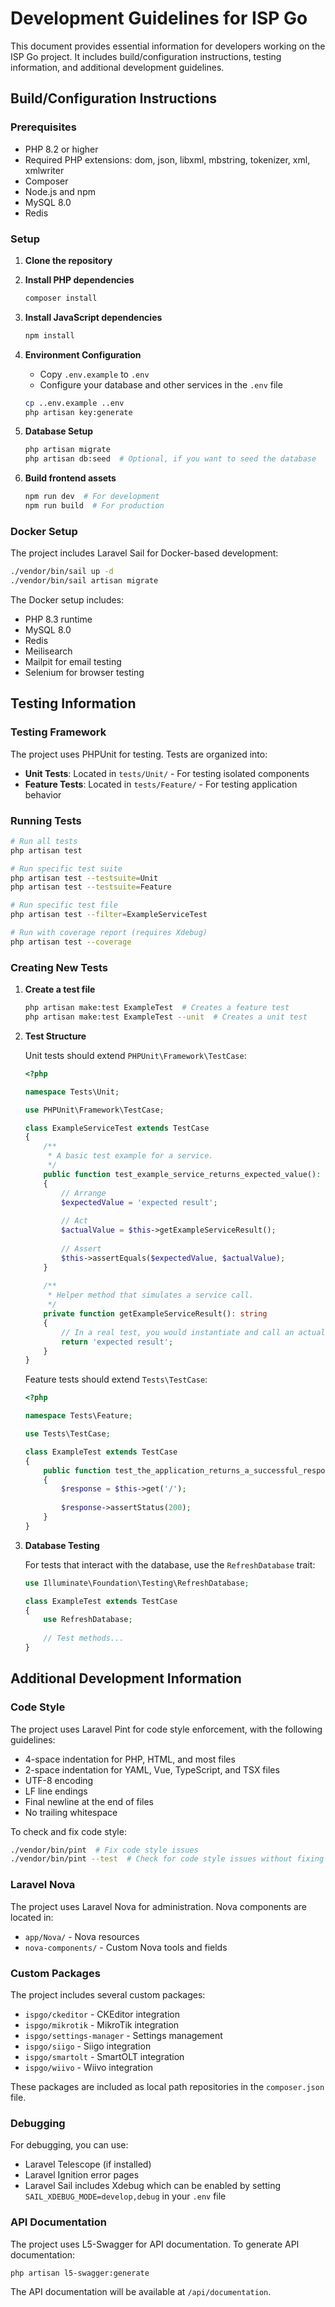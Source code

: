 # Development Guidelines for ISP Go

This document provides essential information for developers working on the ISP Go project. It includes build/configuration instructions, testing information, and additional development guidelines.

## Build/Configuration Instructions

### Prerequisites

- PHP 8.2 or higher
- Required PHP extensions: dom, json, libxml, mbstring, tokenizer, xml, xmlwriter
- Composer
- Node.js and npm
- MySQL 8.0
- Redis

### Setup

1. **Clone the repository**

2. **Install PHP dependencies**
   ```bash
   composer install
   ```

3. **Install JavaScript dependencies**
   ```bash
   npm install
   ```

4. **Environment Configuration**
   - Copy `.env.example` to `.env`
   - Configure your database and other services in the `.env` file
   ```bash
   cp ..env.example ..env
   php artisan key:generate
   ```

5. **Database Setup**
   ```bash
   php artisan migrate
   php artisan db:seed  # Optional, if you want to seed the database
   ```

6. **Build frontend assets**
   ```bash
   npm run dev  # For development
   npm run build  # For production
   ```

### Docker Setup

The project includes Laravel Sail for Docker-based development:

```bash
./vendor/bin/sail up -d
./vendor/bin/sail artisan migrate
```

The Docker setup includes:
- PHP 8.3 runtime
- MySQL 8.0
- Redis
- Meilisearch
- Mailpit for email testing
- Selenium for browser testing

## Testing Information

### Testing Framework

The project uses PHPUnit for testing. Tests are organized into:
- **Unit Tests**: Located in `tests/Unit/` - For testing isolated components
- **Feature Tests**: Located in `tests/Feature/` - For testing application behavior

### Running Tests

```bash
# Run all tests
php artisan test

# Run specific test suite
php artisan test --testsuite=Unit
php artisan test --testsuite=Feature

# Run specific test file
php artisan test --filter=ExampleServiceTest

# Run with coverage report (requires Xdebug)
php artisan test --coverage
```

### Creating New Tests

1. **Create a test file**
   ```bash
   php artisan make:test ExampleTest  # Creates a feature test
   php artisan make:test ExampleTest --unit  # Creates a unit test
   ```

2. **Test Structure**

   Unit tests should extend `PHPUnit\Framework\TestCase`:
   ```php
   <?php
   
   namespace Tests\Unit;
   
   use PHPUnit\Framework\TestCase;
   
   class ExampleServiceTest extends TestCase
   {
       /**
        * A basic test example for a service.
        */
       public function test_example_service_returns_expected_value(): void
       {
           // Arrange
           $expectedValue = 'expected result';
           
           // Act
           $actualValue = $this->getExampleServiceResult();
           
           // Assert
           $this->assertEquals($expectedValue, $actualValue);
       }
       
       /**
        * Helper method that simulates a service call.
        */
       private function getExampleServiceResult(): string
       {
           // In a real test, you would instantiate and call an actual service
           return 'expected result';
       }
   }
   ```

   Feature tests should extend `Tests\TestCase`:
   ```php
   <?php
   
   namespace Tests\Feature;
   
   use Tests\TestCase;
   
   class ExampleTest extends TestCase
   {
       public function test_the_application_returns_a_successful_response(): void
       {
           $response = $this->get('/');
           
           $response->assertStatus(200);
       }
   }
   ```

3. **Database Testing**

   For tests that interact with the database, use the `RefreshDatabase` trait:
   ```php
   use Illuminate\Foundation\Testing\RefreshDatabase;
   
   class ExampleTest extends TestCase
   {
       use RefreshDatabase;
       
       // Test methods...
   }
   ```

## Additional Development Information

### Code Style

The project uses Laravel Pint for code style enforcement, with the following guidelines:
- 4-space indentation for PHP, HTML, and most files
- 2-space indentation for YAML, Vue, TypeScript, and TSX files
- UTF-8 encoding
- LF line endings
- Final newline at the end of files
- No trailing whitespace

To check and fix code style:
```bash
./vendor/bin/pint  # Fix code style issues
./vendor/bin/pint --test  # Check for code style issues without fixing
```

### Laravel Nova

The project uses Laravel Nova for administration. Nova components are located in:
- `app/Nova/` - Nova resources
- `nova-components/` - Custom Nova tools and fields

### Custom Packages

The project includes several custom packages:
- `ispgo/ckeditor` - CKEditor integration
- `ispgo/mikrotik` - MikroTik integration
- `ispgo/settings-manager` - Settings management
- `ispgo/siigo` - Siigo integration
- `ispgo/smartolt` - SmartOLT integration
- `ispgo/wiivo` - Wiivo integration

These packages are included as local path repositories in the `composer.json` file.

### Debugging

For debugging, you can use:
- Laravel Telescope (if installed)
- Laravel Ignition error pages
- Laravel Sail includes Xdebug which can be enabled by setting `SAIL_XDEBUG_MODE=develop,debug` in your `.env` file

### API Documentation

The project uses L5-Swagger for API documentation. To generate API documentation:
```bash
php artisan l5-swagger:generate
```

The API documentation will be available at `/api/documentation`.
